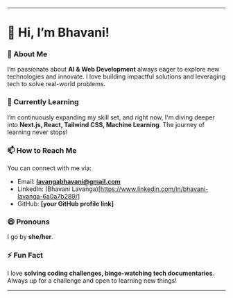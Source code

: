 
---

# 👋 Hi, I’m Bhavani!

### 👀 About Me
I’m passionate about **AI & Web Development** always eager to explore new technologies and innovate. I love building impactful solutions and leveraging tech to solve real-world problems.

### 🌱 Currently Learning
I’m continuously expanding my skill set, and right now, I'm diving deeper into **Next.js, React, Tailwind CSS, Machine Learning**. The journey of learning never stops!

### 📫 How to Reach Me
You can connect with me via:
- Email: **lavangabhavani@gmail.com**
- LinkedIn: (Bhavani Lavanga)[https://www.linkedin.com/in/bhavani-lavanga-6a0a7b289/]
- GitHub: **[your GitHub profile link]**

### 😄 Pronouns
I go by **she/her**.

### ⚡ Fun Fact
I love **solving coding challenges, binge-watching tech documentaries**. Always up for a challenge and open to learning new things!

---
